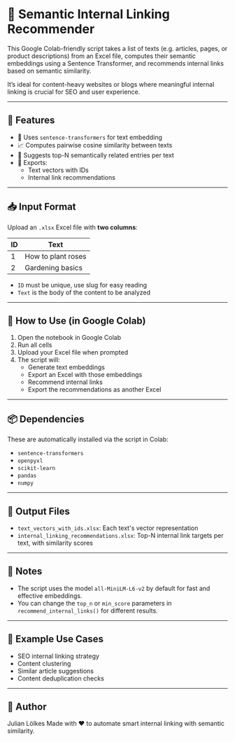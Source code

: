 # 🧠 Semantic Internal Linking Recommender

This Google Colab-friendly script takes a list of texts (e.g. articles, pages, or product descriptions) from an Excel file, computes their semantic embeddings using a Sentence Transformer, and recommends internal links based on semantic similarity.

It’s ideal for content-heavy websites or blogs where meaningful internal linking is crucial for SEO and user experience.

---

## 🔧 Features

- 💬 Uses `sentence-transformers` for text embedding
- 📈 Computes pairwise cosine similarity between texts
- 🔗 Suggests top-N semantically related entries per text
- 📁 Exports:
  - Text vectors with IDs
  - Internal link recommendations

---

## 📥 Input Format

Upload an `.xlsx` Excel file with **two columns**:

| ID  | Text               |
|-----|--------------------|
| 1   | How to plant roses |
| 2   | Gardening basics   |

- `ID` must be unique, use slug for easy reading
- `Text` is the body of the content to be analyzed

---

## 🚀 How to Use (in Google Colab)

1. Open the notebook in Google Colab
2. Run all cells
3. Upload your Excel file when prompted
4. The script will:
   - Generate text embeddings
   - Export an Excel with those embeddings
   - Recommend internal links
   - Export the recommendations as another Excel

---

## 📦 Dependencies

These are automatically installed via the script in Colab:

- `sentence-transformers`
- `openpyxl`
- `scikit-learn`
- `pandas`
- `numpy`

---

## 🧪 Output Files

- `text_vectors_with_ids.xlsx`: Each text's vector representation
- `internal_linking_recommendations.xlsx`: Top-N internal link targets per text, with similarity scores

---

## 📌 Notes

- The script uses the model `all-MiniLM-L6-v2` by default for fast and effective embeddings.
- You can change the `top_n` or `min_score` parameters in `recommend_internal_links()` for different results.

---

## 🤖 Example Use Cases

- SEO internal linking strategy
- Content clustering
- Similar article suggestions
- Content deduplication checks

---

## 🔐 Author
Julian Lölkes
Made with ❤️ to automate smart internal linking with semantic similarity.
